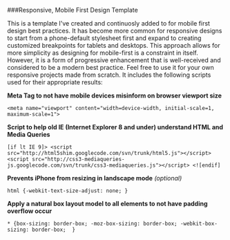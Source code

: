 ###Responsive, Mobile First Design Template

This is a template I've created and continuosly added to for mobile first design best practices. It has become more common for responsive designs to start from a phone-default stylesheet first and expand to creating customized breakpoints for tablets and desktops. This approach allows for more simplicity as designing for mobile-first is a constraint in itself. However, it is a form of progressive enhancement that is well-received and considered to be a modern best practice. Feel free to use it for your own responsive projects made from scratch. It includes the following scripts used for their appropriate results:

**Meta Tag to not have mobile devices misinform on browser viewport size**

`<meta name="viewport" content="width=device-width, initial-scale=1, maximum-scale=1">` 

**Script to help old IE (Internet Explorer 8 and under) understand HTML and Media Queries**

`[if lt IE 9]>
	<script src="http://html5shim.googlecode.com/svn/trunk/html5.js"></script>
	<script src="http://css3-mediaqueries-js.googlecode.com/svn/trunk/css3-mediaqueries.js"></script>
<![endif]`

**Prevents iPhone from resizing in landscape mode** *(optional)*

`html {-webkit-text-size-adjust: none; }`

**Apply a natural box layout model to all elements to not have padding overflow occur**

`* {box-sizing: border-box; -moz-box-sizing: border-box; -webkit-box-sizing: border-box;  }`
